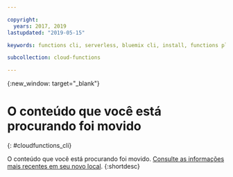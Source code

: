 ```yaml
---

copyright:
  years: 2017, 2019
lastupdated: "2019-05-15"

keywords: functions cli, serverless, bluemix cli, install, functions plug-in

subcollection: cloud-functions

---
```



{:new_window: target="_blank"}
# O conteúdo que você está procurando foi movido
{: #cloudfunctions_cli}

O conteúdo que você está procurando foi movido. [Consulte as informações mais recentes em seu novo local](/docs/openwhisk?topic=cloud-functions-cli_install).
{:shortdesc}
